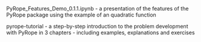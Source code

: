 PyRope_Features_Demo_0.1.1.ipynb - a presentation of the features of the PyRope package using the example of an quadratic function

pyrope-tutorial - a step-by-step introduction to the problem development with PyRope in 3 chapters - including examples, explanations and exercises
